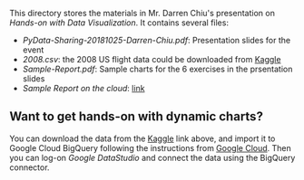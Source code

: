 This directory stores the materials in Mr. Darren Chiu's presentation on _Hands-on with Data Visualization_. It contains several files:

* _PyData-Sharing-20181025-Darren-Chiu.pdf_: Presentation slides for the event
* _2008.csv_: the 2008 US flight data could be downloaded from [Kaggle](https://www.kaggle.com/vikalpdongre/us-flights-data-2008)
* _Sample-Report.pdf_: Sample charts for the 6 exercises in the prsentation slides
* _Sample Report on the cloud_: [link](https://datastudio.google.com/open/1fIa4cst3pS4HBAsydy8VhMe5rpgAnuIa) 

## Want to get hands-on with dynamic charts?

You can download the data from the [Kaggle](https://www.kaggle.com/vikalpdongre/us-flights-data-2008) link above, and import it to Google Cloud BigQuery following the instructions from [Google Cloud](https://cloud.google.com/bigquery/docs/loading-data-cloud-storage-csv). Then you can log-on _Google DataStudio_ and connect the data using the BigQuery connector.


